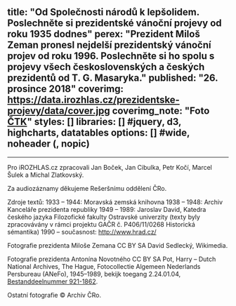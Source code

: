 title: "Od Společnosti národů k lepšolidem. Poslechněte si prezidentské vánoční projevy od roku 1935 dodnes"
perex: "Prezident Miloš Zeman pronesl nejdelší prezidentský vánoční projev od roku 1996. Poslechněte si ho spolu s projevy všech československých a českých prezidentů od T. G. Masaryka."
published: "26. prosince 2018"
coverimg: https://data.irozhlas.cz/prezidentske-projevy/data/cover.jpg
coverimg_note: "Foto <a href='#'>ČTK</a>"
styles: []
libraries: [] #jquery, d3, highcharts, datatables
options: [] #wide, noheader (, nopic)
---
<div id="projevy-app"></div> 
<hr>
<div id="projevy-footer">
Pro iROZHLAS.cz zpracovali Jan Boček, Jan Cibulka, Petr Kočí, Marcel Šulek a Michal Zlatkovský.

Za audiozáznamy děkujeme Rešeršnímu oddělení ČRo.

Zdroje textů:
1933 – 1944: Moravská zemská knihovna
1938 – 1948: Archiv Kanceláře prezidenta republiky
1949 – 1989: Jaroslav David, Katedra českého jazyka Filozofické fakulty Ostravské univerzity (texty byly zpracovávány v rámci projektu GAČR č. P406/11/0268 Historická sémantika)
1990 – současnost: http://www.hrad.cz/

Fotografie prezidenta Miloše Zemana CC BY SA David Sedlecký, Wikimedia.

Fotografie prezidenta Antonína Novotného CC BY SA Pot, Harry – Dutch National Archives, The Hague, Fotocollectie Algemeen Nederlands Persbureau (ANeFo), 1945–1989, bekijk toegang 2.24.01.04, [Bestanddeelnummer 921-1862](http://www.gahetna.nl/collectie/afbeeldingen/fotocollectie/zoeken/weergave/detail/q/id/ab3a530a-d0b4-102d-bcf8-003048976d84).

Ostatní fotografie © Archiv ČRo.
</div>
